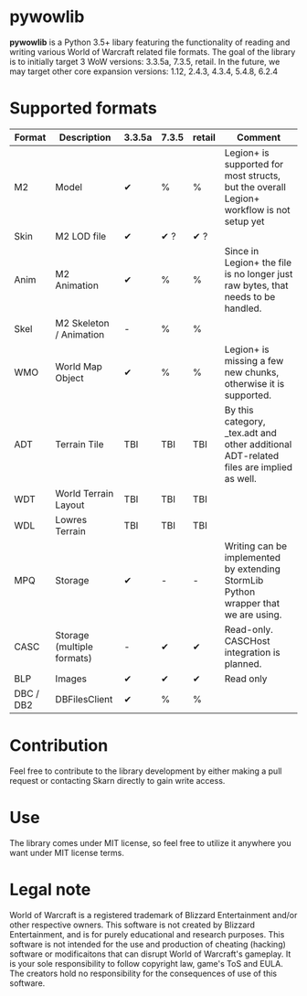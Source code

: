 # pywowlib
**pywowlib** is a Python 3.5+ libary featuring the functionality of reading and writing various World of Warcraft related file formats.
The goal of the library is to initially target 3 WoW versions: 3.3.5a, 7.3.5, retail. 
In the future, we may target other core expansion versions: 1.12, 2.4.3, 4.3.4, 5.4.8, 6.2.4

# Supported formats

| Format 	| Description                	| 3.3.5a      	| 7.3.5         	| retail         	| Comment                                                                                                                                                               	|
|--------	|----------------------------	|-------------	|---------------	|---------------	|-----------------------------------------------------------------------------------------------------------------------------------------------------------------------	|
| M2     	| Model                      	| ✔ 	          | %           	  | %           	| Legion+ is supported for most structs, but the overall Legion+ workflow is not setup yet                                                                              	|
| Skin   	| M2 LOD file                	| ✔ 	          | ✔ ? 	          | ✔ ? 	       |                                                                                                                                                                       	|
| Anim   	| M2 Animation               	| ✔ 	          | %           	  | %           	| Since in Legion+ the file is no longer just raw bytes, that needs to be handled.                                                                                      	|
| Skel   	| M2 Skeleton / Animation    	| -           	| %           	  | %           	 |                                                                                                                                                                       	|
| WMO    	| World Map Object           	| ✔           	| %           	  | %           	| Legion+ is missing a few new chunks, otherwise it is supported.                                                                                                       	|
| ADT    	| Terrain Tile               	| TBI         	| TBI           	| TBI            | By this category, _tex.adt and other additional ADT-related files are implied as well.                                                                                	|
| WDT    	| World Terrain Layout       	| TBI         	| TBI           	| TBI           	|                                                                                                                                                                       	|
| WDL    	| Lowres Terrain             	| TBI         	| TBI           	| TBI           	|                                                                                                                                                                       	|
| MPQ    	| Storage                    	| ✔           	| -               | -             	| Writing can be implemented by extending StormLib Python wrapper that we are using.                                                                                    	|
| CASC   	| Storage (multiple formats) 	| -           	| ✔           	  | ✔           	| Read-only. CASCHost integration is planned.|
| BLP     | Images                      | ✔             | ✔               | ✔            |  Read only                                   |
| DBC / DB2     |    DBFilesClient        | ✔             | %               | %            |                                    |
# Contribution
Feel free to contribute to the library development by either making a pull request or contacting Skarn directly to gain write access.

# Use
The library comes under MIT license, so feel free to utilize it anywhere you want under MIT license terms.

# Legal note
World of Warcraft is a registered trademark of Blizzard Entertainment and/or other respective owners.
This software is not created by Blizzard Entertainment, and is for purely educational and research purposes.
This software is not intended for the use and production of cheating (hacking) software or modificaitons that can disrupt World of Warcraft's gameplay.
It is your sole responsibility to follow copyright law, game's ToS and EULA. 
The creators hold no responsibility for the consequences of use of this software.
